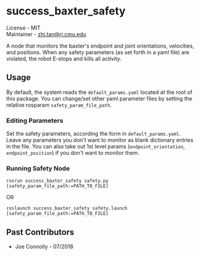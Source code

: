 # success_baxter_safety
License - MIT  
Maintainer - zhi.tan@ri.cmu.edu  

A node that monitors the baxter's endpoint and joint orientations, velocities, and positions. When any safety parameters (as set forth in a yaml file) are violated, the robot E-stops and kills all activity.


## Usage
By default, the system reads the `default_params.yaml` located at the root of this package. You can change/set other yaml parameter files by setting the relative rosparam `safety_param_file_path`.

### Editing Parameters
Set the safety parameters, according the form in `default_params.yaml`. Leave any parameters you don't want to monitor as blank dictionary entries in the file. You can also take out 1st level params (`endpoint_orientation`, `endpoint_position`) if you don't want to monitor them.

### Running Safety Node
```
rosrun success_baxter_safety safety.py [safety_param_file_path:=PATH_TO_FILE]
```
OR
```
roslaunch success_baxter_safety safety.launch [safety_param_file_path:=PATH_TO_FILE]
```

## Past Contributors
- Joe Connolly - 07/2018